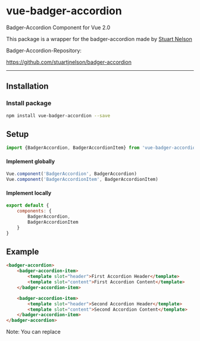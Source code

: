 # vue-badger-accordion
Badger-Accordion Component for Vue 2.0

This package is a wrapper for the badger-accordion made by [Stuart Nelson](https://github.com/stuartjnelson)

Badger-Accordion-Repository:

https://github.com/stuartjnelson/badger-accordion

---

## Installation

### Install package

```bash
npm install vue-badger-accordion --save
```

## Setup

```javascript
import {BadgerAccordion, BadgerAccordionItem} from 'vue-badger-accordion'
```

#### Implement globally

```javascript
Vue.component('BadgerAccordion', BadgerAccordion)
Vue.component('BadgerAccordionItem', BadgerAccordionItem)
```


#### Implement locally

```javascript
export default {
    components: {
        BadgerAccordion,
        BadgerAccordionItem
    }
}
```

## Example

```html
<badger-accordion>
    <badger-accordion-item>
        <template slot="header">First Accordion Header</template>    
        <template slot="content">First Accordion Content</template>  
    </badger-accordion-item>

    <badger-accordion-item>
        <template slot="header">Second Accordion Header</template>    
        <template slot="content">Second Accordion Content</template>  
    </badger-accordion-item>
</badger-accordion>
```

Note: You can replace <template> with all regular html-tags, just remember to add the slot-parameter.

## Options

Options can be implemented by component property "option".

```html
<badger-accordion :options="{...}">
    ...
</badger-accordion>
```
A list of available options could be found in the badger-accordion repository

https://github.com/stuartjnelson/badger-accordion#options

## Methods

All Methods of badger-accordion are also available. Just add a ref to you accordion and you can access them.

```html
<badger-accordion ref="myAccordion">
```

```javascript
this.$refs.myAccordion.open(0);
```

A list of available methods could be found in the badger-accordion repository

https://github.com/stuartjnelson/badger-accordion#methods
